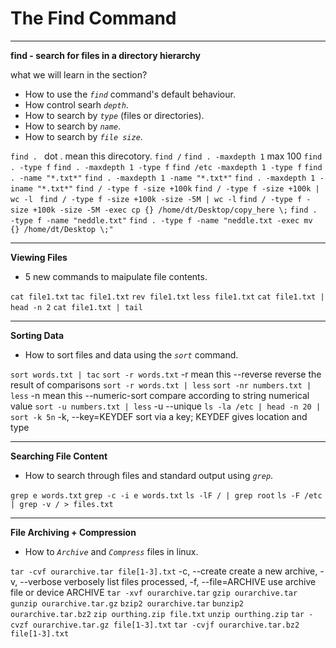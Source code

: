 # The Find Command
---

**find - search for files in a directory hierarchy**

what we will learn in the section?

* How to use the *`find`* command's default behaviour.
* How control searh *`depth`*.
* How to search by *`type`* (files or directories).
* How to search by *`name`*.
* How to search by *`file size`*.

`find . ` dot . mean this direcotory.
`find /`
`find . -maxdepth 1`  max 100
`find . -type f`
`find . -maxdepth 1 -type f`
`find /etc -maxdepth 1 -type f`
`find . -name "*.txt*"`
`find . -maxdepth 1 -name "*.txt*"`
`find . -maxdepth 1 -iname "*.txt*"`
`find / -type f -size +100k`
`find / -type f -size +100k | wc -l `
`find / -type f -size +100k -size -5M | wc -l`
`find / -type f -size +100k -size -5M -exec cp {} /home/dt/Desktop/copy_here \;`
`find . -type f -name "neddle.txt"`
`find . -type f -name "neddle.txt -exec mv {} /home/dt/Desktop \;"`

---

**Viewing Files**

* 5 new commands to maipulate file contents.

`cat file1.txt`
`tac file1.txt`
`rev file1.txt`
`less file1.txt`
`cat file1.txt | head -n 2`
`cat file1.txt | tail`

---

**Sorting Data**

* How to sort files and data using the *`sort`* command.

`sort words.txt | tac`
`sort -r words.txt` -r mean this --reverse reverse the result of comparisons
`sort -r words.txt | less`
`sort -nr numbers.txt | less`  -n mean this  --numeric-sort compare according to string numerical value
`sort -u numbers.txt | less` -u --unique 
`ls -la /etc | head -n 20 | sort -k 5n` -k, --key=KEYDEF sort via a key; KEYDEF gives location and type

---

**Searching File Content**

* How to search through files and standard output using *`grep`*.

`grep e words.txt`
`grep -c -i e words.txt`
`ls -lF / | grep root`
`ls -F /etc | grep -v / > files.txt`

---

**File Archiving + Compression**

* How to *`Archive`* and *`Compress`* files in linux.

`tar -cvf ourarchive.tar file[1-3].txt` -c, --create create a new archive, -v, --verbose verbosely list files processed, -f, --file=ARCHIVE use archive file or device ARCHIVE
`tar -xvf ourarchive.tar`
`gzip ourarchive.tar`
`gunzip ourarchive.tar.gz`
`bzip2 ourarchive.tar`
`bunzip2 ourarchive.tar.bz2`
`zip ourthing.zip file.txt`
`unzip ourthing.zip`
`tar -cvzf ourarchive.tar.gz file[1-3].txt` 
`tar -cvjf ourarchive.tar.bz2 file[1-3].txt` 